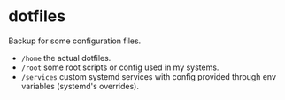 # dotfiles
Backup for some configuration files.

- `/home` the actual dotfiles.
- `/root` some root scripts or config used in my systems.
- `/services` custom systemd services with config provided through env variables (systemd's overrides).
